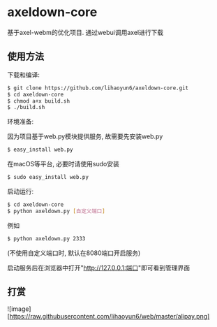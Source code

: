 # axeldown-core

基于axel-webm的优化项目. 通过webui调用axel进行下载

## 使用方法

下载和编译:

``` bash
$ git clone https://github.com/lihaoyun6/axeldown-core.git
$ cd axeldown-core
$ chmod a+x build.sh
$ ./build.sh
```

环境准备:

因为项目基于web.py模块提供服务, 故需要先安装web.py

``` bash
$ easy_install web.py
```
在macOS等平台, 必要时请使用sudo安装 

``` bash
$ sudo easy_install web.py
```

启动运行:

``` bash
$ cd axeldown-core
$ python axeldown.py [自定义端口]
```
例如
``` bash
$ python axeldown.py 2333
```
(不使用自定义端口时, 默认在8080端口开启服务)

启动服务后在浏览器中打开"<http://127.0.0.1:端口>"即可看到管理界面

## 打赏

![image][https://raw.githubusercontent.com/lihaoyun6/web/master/alipay.png]
